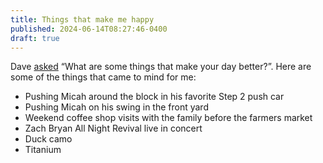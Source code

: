 ```yaml
---
title: Things that make me happy
published: 2024-06-14T08:27:46-0400
draft: true
---
```


Dave [asked](https://mastodon.social/@davatron5000/112611154594927376) “What are some things that make your day better?”. Here are some of the things that came to mind for me:

- Pushing Micah around the block in his favorite Step 2 push car
- Pushing Micah on his swing in the front yard
- Weekend coffee shop visits with the family before the farmers market
- Zach Bryan All Night Revival live in concert
- Duck camo
- Titanium
